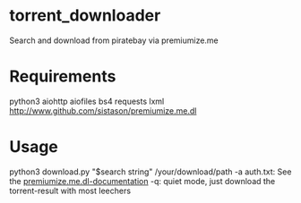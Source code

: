 # torrent_downloader
Search and download from piratebay via premiumize.me

# Requirements
python3
aiohttp
aiofiles
bs4
requests
lxml
http://www.github.com/sistason/premiumize.me.dl

# Usage
python3 download.py "$search string" /your/download/path
  -a auth.txt: See the [premiumize.me.dl-documentation](http://www.github.com/sistason/premiumize.me.dl#usage)
  -q: quiet mode, just download the torrent-result with most leechers
